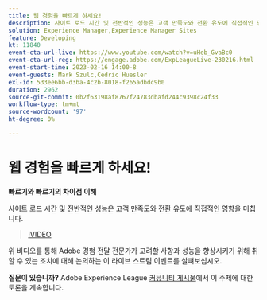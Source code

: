 ```yaml
---
title: 웹 경험을 빠르게 하세요!
description: 사이트 로드 시간 및 전반적인 성능은 고객 만족도와 전환 유도에 직접적인 영향을 미칩니다.
solution: Experience Manager,Experience Manager Sites
feature: Developing
kt: 11840
event-cta-url-live: https://www.youtube.com/watch?v=uHeb_GvaBc0
event-cta-url-reg: https://engage.adobe.com/ExpLeagueLive-230216.html
event-start-time: 2023-02-16 14:00-8
event-guests: Mark Szulc,Cedric Huesler
exl-id: 533ee6bb-d3ba-4c2b-8018-f265adbdc9b0
duration: 2962
source-git-commit: 0b2f63198af8767f24783dbafd244c9398c24f33
workflow-type: tm+mt
source-wordcount: '97'
ht-degree: 0%

---
```


# 웹 경험을 빠르게 하세요!

**빠르기와 빠르기의 차이점 이해**

사이트 로드 시간 및 전반적인 성능은 고객 만족도와 전환 유도에 직접적인 영향을 미칩니다.

>[!VIDEO](https://video.tv.adobe.com/v/3414150/?quality=12&learn=on)

위 비디오를 통해 Adobe 경험 전달 전문가가 고려할 사항과 성능을 향상시키기 위해 취할 수 있는 조치에 대해 논의하는 이 라이브 스트림 이벤트를 살펴보십시오.

**질문이 있습니까?** Adobe Experience League [커뮤니티 게시물](https://experienceleaguecommunities.adobe.com/t5/adobe-experience-manager/experience-league-live-post-session-discussion-speeding-up-your/m-p/575513?profile.language=ko#M36836)에서 이 주제에 대한 토론을 계속합니다.

